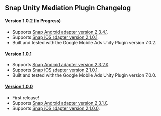 ## Snap Unity Mediation Plugin Changelog

#### Version 1.0.2 (In Progress)
- Supports [Snap Android adapter version 2.3.4.1](https://github.com/googleads/googleads-mobile-android-mediation/blob/main/ThirdPartyAdapters/snap/CHANGELOG.md#version-2341).
- Supports [Snap iOS adapter version 2.1.0.1](https://github.com/googleads/googleads-mobile-ios-mediation/blob/master/adapters/Snap/CHANGELOG.md#version-2101).
- Built and tested with the Google Mobile Ads Unity Plugin version 7.0.2.

#### [Version 1.0.1](https://dl.google.com/googleadmobadssdk/mediation/unity/snap/SnapUnityAdapter-1.0.1.zip)
- Supports [Snap Android adapter version 2.3.2.0](https://github.com/googleads/googleads-mobile-android-mediation/blob/main/ThirdPartyAdapters/snap/CHANGELOG.md#version-2320).
- Supports [Snap iOS adapter version 2.1.0.1](https://github.com/googleads/googleads-mobile-ios-mediation/blob/master/adapters/Snap/CHANGELOG.md#version-2101).
- Built and tested with the Google Mobile Ads Unity Plugin version 7.0.0.

#### [Version 1.0.0](https://dl.google.com/googleadmobadssdk/mediation/unity/snap/SnapUnityAdapter-1.0.0.zip)
- First release!
- Supports [Snap Android adapter version 2.3.1.0](https://github.com/googleads/googleads-mobile-android-mediation/blob/main/ThirdPartyAdapters/snap/CHANGELOG.md#version-2310).
- Supports [Snap iOS adapter version 2.1.0.0](https://github.com/googleads/googleads-mobile-ios-mediation/blob/master/adapters/Snap/CHANGELOG.md#version-2100).
